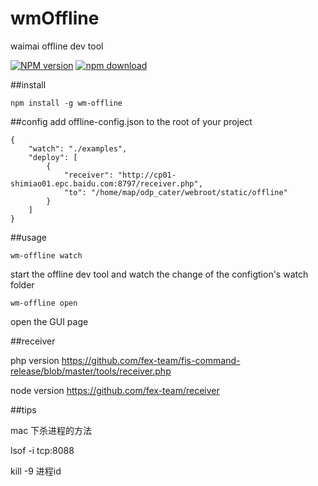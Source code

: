 # wmOffline
waimai offline dev tool

[![NPM version][npm-image]][npm-url]
[![npm download][download-image]][download-url]

[npm-image]: http://img.shields.io/npm/v/wm-offline.svg?style=flat-square

[npm-url]: http://npmjs.org/package/wm-offline
[download-image]: https://img.shields.io/npm/dm/wm-offline.svg?style=flat-square
[download-url]: https://npmjs.org/package/wm-offline

##install
```
npm install -g wm-offline
```

##config
add offline-config.json to the root of your project
```
{
	"watch": "./examples",
	"deploy": [
		{
			"receiver": "http://cp01-shimiao01.epc.baidu.com:8797/receiver.php",
			"to": "/home/map/odp_cater/webroot/static/offline"
		}
	]
}
```

##usage
```
wm-offline watch
```
start the offline dev tool and watch the change of the configtion\'s watch folder

```
wm-offline open
```
open the GUI page


##receiver

php version
https://github.com/fex-team/fis-command-release/blob/master/tools/receiver.php

node version
https://github.com/fex-team/receiver


##tips

mac 下杀进程的方法

lsof -i tcp:8088

kill -9 进程id
